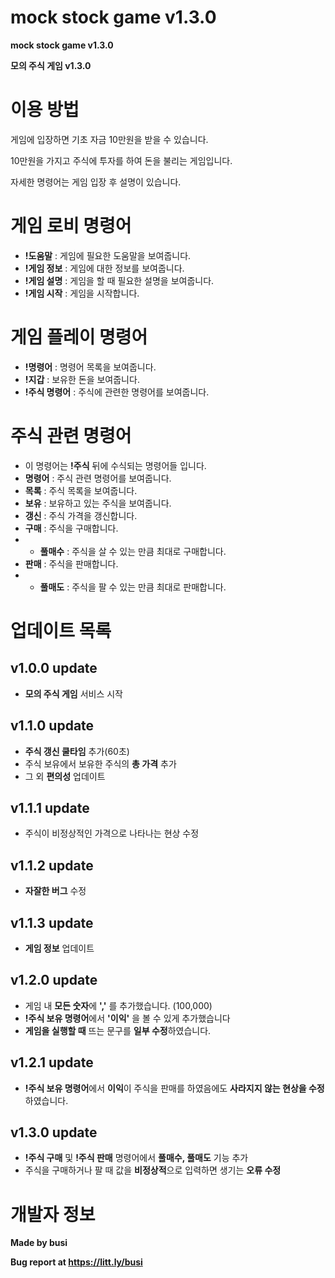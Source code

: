 # mock stock game v1.3.0
**mock stock game v1.3.0**

**모의 주식 게임 v1.3.0**

# 이용 방법

게임에 입장하면 기초 자금 10만원을 받을 수 있습니다.

10만원을 가지고 주식에 투자를 하여 돈을 불리는 게임입니다.

자세한 명령어는 게임 입장 후 설명이 있습니다.


# 게임 로비 명령어

- **!도움말** : 게임에 필요한 도움말을 보여줍니다.
- **!게임 정보** : 게임에 대한 정보를 보여줍니다.
- **!게임 설명** : 게임을 할 때 필요한 설명을 보여줍니다.
- **!게임 시작** : 게임을 시작합니다.

# 게임 플레이 명령어

- **!명령어** : 명령어 목록을 보여줍니다.
- **!지갑** : 보유한 돈을 보여줍니다.
- **!주식 명령어** : 주식에 관련한 명령어를 보여줍니다.

# 주식 관련 명령어

- 이 명령어는 **!주식** 뒤에 수식되는 명령어들 입니다.
- **명령어** : 주식 관련 명령어를 보여줍니다.
- **목록** : 주식 목록을 보여줍니다.
- **보유** : 보유하고 있는 주식을 보여줍니다.
- **갱신** : 주식 가격을 갱신합니다.
- **구매** : 주식을 구매합니다.
- - **풀매수** : 주식을 살 수 있는 만큼 최대로 구매합니다.
- **판매** : 주식을 판매합니다.
- - **풀매도** : 주식을 팔 수 있는 만큼 최대로 판매합니다.

# 업데이트 목록

## v1.0.0 update

- **모의 주식 게임** 서비스 시작

## v1.1.0 update

- **주식 갱신 쿨타임** 추가(60초)
- 주식 보유에서 보유한 주식의 **총 가격** 추가 
- 그 외 **편의성** 업데이트

## v1.1.1 update

- 주식이 비정상적인 가격으로 나타나는 현상 수정

## v1.1.2 update

- **자잘한 버그** 수정

## v1.1.3 update

- **게임 정보** 업데이트

## v1.2.0 update

- 게임 내 **모든 숫자**에 **','** 를 추가했습니다. (100,000)
- **!주식 보유 명령어**에서 **'이익'** 을 볼 수 있게 추가했습니다
- **게임을 실행할 때** 뜨는 문구를 **일부 수정**하였습니다.

## v1.2.1 update

- **!주식 보유 명령어**에서 **이익**이 주식을 판매를 하였음에도 **사라지지 않는 현상을 수정**하였습니다.

## v1.3.0 update

- **!주식 구매** 및 **!주식 판매** 명령어에서 **풀매수, 풀매도** 기능 추가
- 주식을 구매하거나 팔 때 값을 **비정상적**으로 입력하면 생기는 **오류 수정**

# 개발자 정보
**Made by busi**

**Bug report at https://litt.ly/busi**
